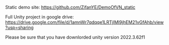 Static demo site:
https://github.com/ZifanYE/DemoOfVN_static

Full Unity project in google drive:
https://drive.google.com/file/d/1amnWr7qdqqe1LRTjIMl9jhEM21vGfAhb/view?usp=sharing

Please be sure that you have downlorded unity version 2022.3.62f1
